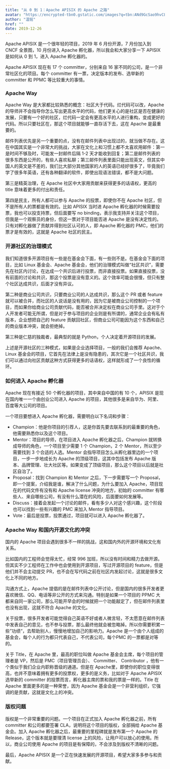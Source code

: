 ```yaml
---
title: "从 0 到 1：Apache APISIX 的 Apache 之路"
avatar: "https://encrypted-tbn0.gstatic.com/images?q=tbn:ANd9GcSao9hvCLqBfgE5WDNqILk4MZJA00YvgvhFpQ&usqp=CAU"
author: "温铭"
href: ""
date: 2019-12-26
---
```


Apache APISIX 是一个很年轻的项目，2019 年 6 月份开源，7 月份加入到 CNCF 全景图，10 月份进入 Apache 孵化器，所以我会和大家分享一下 APISIX 是如何从 0 到 1，进入 Apache 孵化器的。

Apache APISIX 现在有 17 个 committer，分别来自 16 家不同的公司，是一个非常社区化的项目。每个 committer 有一票，决定版本的发布、选举新的 committer 和 PPMC 等比较重大的事情。

### **Apache Way**

Apache Way 是大家都比较熟悉的概念：社区大于代码。烂代码可以改，Apache 的导师并不会指导你怎么写出更高水平的代码，他们更关心的是社区是否在健康的发展，只要有一个好的社区，烂代码一定会有更高水平的人进行重构，变成更好的代码。所以只要社区在，那这个项目就能够一直存活下去，这在 Apache 是最重要的。

邮件列表优先是另一个重要的点，没有在邮件列表中出现过的，就当做不存在。这在中国其实是一个非常大的挑战，大家在文化上和习惯上都不太喜欢用邮件：第一是时间不够及时，可能发一封邮件后隔 1-2 天才能收到回复；第二是邮件列表的很多东西是公开的，有些人喜欢私聊；第三邮件列表里面只能出现英文，但其实中国人的英文是不差的，我们比大部分其他国家的人的英语已经好很多了，毕竟我们学了很多年英语，还有各种翻译的软件，即使出现语法错误，都不是大问题。

第三是精英治理，在 Apache 社区中大家用贡献来获得更多的话语权，更高的 title 意味着更多的付出和责任。

第四是民主，所有人都可以参与 Apache 的投票，即使你不在 Apache 社区，但不是所有人的票都是有效的。比如 APISIX 当时进 Apache 孵化器的时候需要投票，我也可以投支持票，但后面要写 no binding，表示我支持并关注这个项目，但我是一个观察员的身份，但这一票对于项目能否进 Apache 是没有决定性的。只有对孵化器做了贡献并得到社区认可的人，即 Apache 孵化器的 PMC，他们的票才是有效的，这就是 Apache 社区的民主。

### **开源社区的治理模式**

我们知道很多开源项目有一些是在基金会下面，有一些则不是。在基金会下面的项目，比如 Linux 基金会、Apache 基金会，他们的治理模式叫做“社区共识”，需要先在社区内讨论，在达成一个共识后进行投票，而非直接投票。如果直接投票，没有前面的讨论和共识，那这个投票是没有意义的。这个效率可能会很慢，但只有整个社区达成共识，后面才没有异议。

第二种是商业公司共识，只要商业公司的人达成共识，那么这个 PR 或者 feature 就可以被合并，而社区的人说话是没有用的，因为它是被商业公司控制的一个项目，而如果你给商业公司贡献代码，能否被合并决定权在商业公司手里。这对于个人开发者可能无所谓，但是对于参与项目的企业则是有所谓的，通常企业会有私有版本，企业想把自己的 feature 贡献回社区，但商业公司可能因为这个东西和自己的商业版本冲突，就会拒绝掉。

第三种是仁慈的独裁者，最典型的就是 Python，个人决定着开源项目的发展。

上述是开源社区的三种模式，如果是企业选择项目，一般的我们会推荐 Apache、Linux 基金会的项目，它首先在法律上是没有隐患的，其次它是一个社区共识，我们可以通过向社区贡献这种方式获得更多的话语权，这样就形成了一个良性的循环。

### **如何进入 Apache 孵化器**

Apache 现在有接近 50 个孵化器的项目，其中来自中国的有 10 个，APISIX 是现在国内唯一一个由创业公司进入 Apache 的项目，其他很多是来自华为、阿里、百度等大公司的项目。

一个项目要想进入 Apache 孵化器，需要明白以下名词和步骤：

+ Champion：他是你项目的引荐人，这是你首先要去联系到的最重要的角色，他需要熟悉你以及这个项目。
+ Mentor：项目的导师，在项目进入 Apache 孵化器之后，Champion 就转换成导师的角色，一个项目至少需要 1 个 Champion，2 个 Mentor，所以至少需要找到 3 个合适的人选。Mentor 会指导项目怎么从孵化器里边的一个项目，一步一步地成长为 Apache 的顶级项目，这其中包括发布 Apache 版本、品牌管理、壮大社区等。如果变成了顶级项目，那么这个项目以后就是社区自治了。
+ Proposal：找到 Champion 和 Mentor 之后，下一步需要写一个 Proposal，即一个提案，介绍我是谁，解决了什么问题，为什么要加入 Apache，项目现在的代码文件有没有和 Apache license 冲突的地方，初始的 committer 有哪些人、来自哪些公司，有没有什么潜在的风险，后面要如何发展等。
+ Discuss：接着会发起一个讨论的邮件，看有多少人对这个感兴趣，这个阶段也可以找到一些有兴趣的 PMC 来加入 Mentor 指导项目。
+ Vote：最后是投票，投票通过，项目就可以进入 Apache 孵化器了。

### **Apache Way 和国内开源文化的冲突**

国内的 Apache 项目会遇到很多不一样的挑战，这和国内外的开源环境和文化有关系。

比如国内的工程师会觉得太忙，经常 996 加班，所以没有时间和精力去做开源。但其实不少工程师在工作中也会使用到开源项目，写过开源项目的 feature，但是他们并不会主动提交 PR，也不会在写代码之前在社区内发起讨论，这就是很多文化上不同的地方。

沟通方式上，Apache 提倡的是在邮件列表中公开讨论，但是国内的很多开发者更喜欢微信、QQ、电话等非公开的方式来沟通。特别是如果一个项目的 PPMC 大都来自同一家公司，那么可能开早会的时候就把一个功能敲定了，但在邮件列表里也没有出现，这就不符合 Apache 的文化。

关于投票，很多开发者可能觉得自己英语不好或者人微言轻，不太愿意在邮件列表中发表自己的意见，也不参与投票，那么最终他就会被忽略掉。所以你需要积累一些”功绩“，去帮助别人，慢慢地增加自己的影响力。Apache 是一个由个人组成的基金会，每个人的行为都只代表自己，不代表公司，每个PMC 的一票都是对等的。

关于 Title，在 Apache 里，最高的职位叫做 Apache 基金会主席，每个项目的管理者是 VP，然后是 PMC（项目管理员会）、 Committer、 Contributor ，他有一个类似于我们企业内职称晋级的通道。但是在 Apache里，即使你的职位变得很高，也并不意味着拥有更多的投票权，更多的是义务，比如对于 Apache APISIX 选举新的 committer 的投票而言，孵化器主席的票和我的票是一样的。Title 在 Apache 里面更多的是一种荣誉，因为 Apache 基金会是一个非营利组织，它强调的是贡献，这就是文化上的冲突。

### **版权问题**

版权是一个非常重要的问题。一个项目在正式加入 Apache 孵化器之前，所有 committer 和公司都要签署 CLA，说明将这个项目的版权，全部捐给 Apache 基金会。加入 Apache 孵化器之后，最重要的里程碑就是发布第一个 Apache 的 Release，这个版本就是要理清 license 上的风险，让用户可以放心的使用。所以，商业公司使用 Apache 的项目是有保障的，不会涉及到版权不清晰的问题。

最后，Apache APISIX 是一个正在快速发展的开源项目，希望大家多多参与和贡献。
